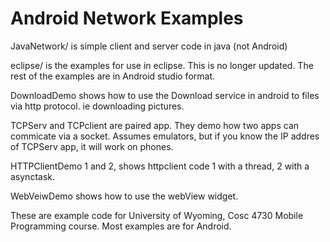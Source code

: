 Android Network Examples
===========
JavaNetwork/ is simple client and server code in java (not Android)

eclipse/ is the examples for use in eclipse.  This is no longer updated.  The rest of the examples are in Android studio format.

DownloadDemo shows how to use the Download service in android to files via http protocol.  ie downloading pictures.

TCPServ and TCPclient are paired app.  They demo how two apps can commicate via a socket.  Assumes emulators, but if you know the IP addres of TCPServ app, it will work on phones.

HTTPClientDemo 1 and 2, shows httpclient code 1 with a thread, 2 with a asynctask.

WebVeiwDemo shows how to use the webView widget.

These are example code for University of Wyoming, Cosc 4730 Mobile Programming course.  Most examples are for Android.
